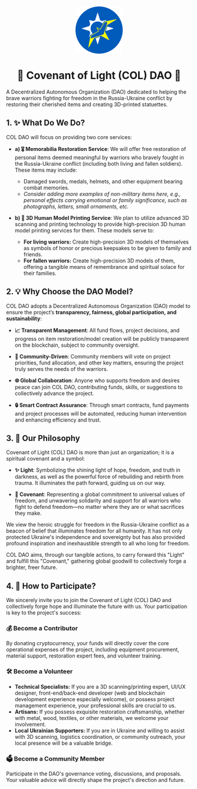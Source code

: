 <p align="center">
  <img src="Assets/COLDAO128.png?raw=true" alt="Logo" />
</p>

<h1 align="center">🌟 Covenant of Light (COL) DAO 🌟</h1>
<p>
A Decentralized Autonomous Organization (DAO) dedicated to helping the brave warriors fighting for freedom in the Russia-Ukraine conflict by restoring their cherished items and creating 3D-printed statuettes.
</p>

## 1. ✨ What Do We Do?

COL DAO will focus on providing two core services:

-   **a) 🎖️ Memorabilia Restoration Service**:
    We will offer free restoration of personal items deemed meaningful by warriors who bravely fought in the Russia-Ukraine conflict (including both living and fallen soldiers). These items may include:
    -   Damaged swords, medals, helmets, and other equipment bearing combat memories.
    -   *Consider adding more examples of non-military items here, e.g., personal effects carrying emotional or family significance, such as photographs, letters, small ornaments, etc.*

-   **b) 👤 3D Human Model Printing Service**:
    We plan to utilize advanced 3D scanning and printing technology to provide high-precision 3D human model printing services for them. These models serve to:
    -   **For living warriors:** Create high-precision 3D models of themselves as symbols of honor or precious keepsakes to be given to family and friends.
    -   **For fallen warriors:** Create high-precision 3D models of them, offering a tangible means of remembrance and spiritual solace for their families.

## 2. 💡 Why Choose the DAO Model?

COL DAO adopts a Decentralized Autonomous Organization (DAO) model to ensure the project’s **transparency, fairness, global participation, and sustainability**:

-   **📈 Transparent Management**:
    All fund flows, project decisions, and progress on item restoration/model creation will be publicly transparent on the blockchain, subject to community oversight.

-   **🤝 Community-Driven**:
    Community members will vote on project priorities, fund allocation, and other key matters, ensuring the project truly serves the needs of the warriors.

-   **🌐 Global Collaboration**:
    Anyone who supports freedom and desires peace can join COL DAO, contributing funds, skills, or suggestions to collectively advance the project.

-   **🔒 Smart Contract Assurance**:
    Through smart contracts, fund payments and project processes will be automated, reducing human intervention and enhancing efficiency and trust.

## 3. 🙏 Our Philosophy

Covenant of Light (COL) DAO is more than just an organization; it is a spiritual covenant and a symbol:

-   **✨ Light**:
    Symbolizing the shining light of hope, freedom, and truth in darkness, as well as the powerful force of rebuilding and rebirth from trauma. It illuminates the path forward, guiding us on our way.

-   **🤝 Covenant**:
    Representing a global commitment to universal values of freedom, and unwavering solidarity and support for all warriors who fight to defend freedom—no matter where they are or what sacrifices they make.

We view the heroic struggle for freedom in the Russia-Ukraine conflict as a beacon of belief that illuminates freedom for all humanity. It has not only protected Ukraine's independence and sovereignty but has also provided profound inspiration and inexhaustible strength to all who long for freedom.

COL DAO aims, through our tangible actions, to carry forward this "Light" and fulfill this "Covenant," gathering global goodwill to collectively forge a brighter, freer future.

## 4. 🚀 How to Participate?

We sincerely invite you to join the Covenant of Light (COL) DAO and collectively forge hope and illuminate the future with us. Your participation is key to the project's success:

### 💰 Become a Contributor

By donating cryptocurrency, your funds will directly cover the core operational expenses of the project, including equipment procurement, material support, restoration expert fees, and volunteer training.

### 🛠️ Become a Volunteer

* **Technical Specialists:** If you are a 3D scanning/printing expert, UI/UX designer, front-end/back-end developer (web and blockchain development experience especially welcome), or possess project management experience, your professional skills are crucial to us.
* **Artisans:** If you possess exquisite restoration craftsmanship, whether with metal, wood, textiles, or other materials, we welcome your involvement.
* **Local Ukrainian Supporters:** If you are in Ukraine and willing to assist with 3D scanning, logistics coordination, or community outreach, your local presence will be a valuable bridge.

### 🗳️ Become a Community Member

Participate in the DAO's governance voting, discussions, and proposals. Your valuable advice will directly shape the project's direction and future.
